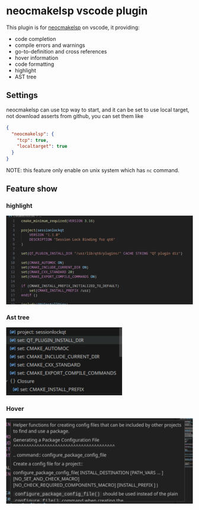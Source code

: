 # neocmakelsp vscode plugin

This plugin is for [neocmakelsp](https://github.com/Decodetalkers/neocmakelsp) on vscode, it providing:

 - code completion
 - compile errors and warnings
 - go-to-definition and cross references
 - hover information
 - code formatting
 - highlight
 - AST tree

## Settings

neocmakelsp can use tcp way to start, and it can be set to use local target, not download asserts from github, you can set them like

```json
{
  "neocmakelsp": {
    "tcp": true,
    "localtarget": true
  }
}
```

NOTE: this feature only enable on unix system which has `nc` command.

## Feature show

### highlight

![highlight](https://raw.githubusercontent.com/Decodetalkers/neocmakelsp/master/editor/vscode/images/highlight.png)

### Ast tree

![ast](https://raw.githubusercontent.com/Decodetalkers/neocmakelsp/master/editor/vscode/images/ast.png)

### Hover

![hover](https://raw.githubusercontent.com/Decodetalkers/neocmakelsp/master/editor/vscode/images/hover.png)

